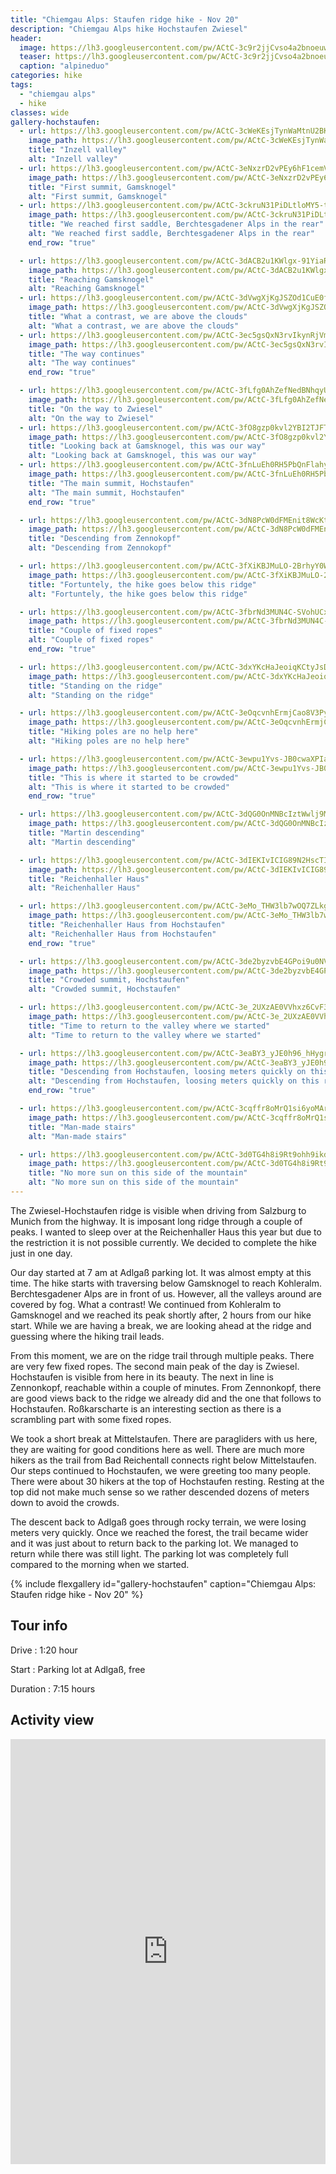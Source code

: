 ```yaml
---
title: "Chiemgau Alps: Staufen ridge hike - Nov 20"
description: "Chiemgau Alps hike Hochstaufen Zwiesel"
header:
  image: https://lh3.googleusercontent.com/pw/ACtC-3c9r2jjCvso4a2bnoeuwbVyWYwQNiYFIsPTm5xMzgc_T2e803U0PA7I-O3JqQOJ89u11JagR9sZrTSPoM0i1C24Lh8seb9znDaWh-vFL9w6pd_3IFZtY5Kj4D40bFAIXQuuHtC3TCf0gFT5rGXJyt4Ekw=w1756-h1316-no?authuser=0
  teaser: https://lh3.googleusercontent.com/pw/ACtC-3c9r2jjCvso4a2bnoeuwbVyWYwQNiYFIsPTm5xMzgc_T2e803U0PA7I-O3JqQOJ89u11JagR9sZrTSPoM0i1C24Lh8seb9znDaWh-vFL9w6pd_3IFZtY5Kj4D40bFAIXQuuHtC3TCf0gFT5rGXJyt4Ekw=w800-h300-no?authuser=0
  caption: "alpineduo"
categories: hike
tags:
  - "chiemgau alps"
  - hike
classes: wide
gallery-hochstaufen:
  - url: https://lh3.googleusercontent.com/pw/ACtC-3cWeKEsjTynWaMtnU2BKIV0xiyGaiSPJLDptdk79qL8Az4OEeFecytAr-ETHU9eDfXKaQ6Wu1kFm6uf47TYwiOMh0dYMWG5oU-FMSpc62qWQ-ArefjrU0_WJkTr4lpltePwXgWaP4SwlO4WMr84ds4zMQ=w1756-h1316-no?authuser=0
    image_path: https://lh3.googleusercontent.com/pw/ACtC-3cWeKEsjTynWaMtnU2BKIV0xiyGaiSPJLDptdk79qL8Az4OEeFecytAr-ETHU9eDfXKaQ6Wu1kFm6uf47TYwiOMh0dYMWG5oU-FMSpc62qWQ-ArefjrU0_WJkTr4lpltePwXgWaP4SwlO4WMr84ds4zMQ=w400-h300-no?authuser=0
    title: "Inzell valley"
    alt: "Inzell valley"
  - url: https://lh3.googleusercontent.com/pw/ACtC-3eNxzrD2vPEy6hF1cemV7kFzWTSJSSRFT0i31XIDOtAmcQWrAF5MgF4cm6vz9f4C9fSEnBZOD2wf_SZZYuuO0bKLsJTdTRk7R1hnDSZNeFZTGiQ8i2ARPmo8cZh0IyKuYDtajfNpNBN_WCAVLJbtMDfIw=w1756-h1316-no?authuser=0
    image_path: https://lh3.googleusercontent.com/pw/ACtC-3eNxzrD2vPEy6hF1cemV7kFzWTSJSSRFT0i31XIDOtAmcQWrAF5MgF4cm6vz9f4C9fSEnBZOD2wf_SZZYuuO0bKLsJTdTRk7R1hnDSZNeFZTGiQ8i2ARPmo8cZh0IyKuYDtajfNpNBN_WCAVLJbtMDfIw=w400-h300-no?authuser=0
    title: "First summit, Gamsknogel"
    alt: "First summit, Gamsknogel"
  - url: https://lh3.googleusercontent.com/pw/ACtC-3ckruN31PiDLtloMY5-t1V5YP5bXGWu8f9Dtevx283yUgUDWB6rM0LIuxw62O3MsD9bAn91QYXDhBcOn2xSwrSAZkGg2M5Sz3d3zjDzmQhseqUkyKWB4xLNrwAup3jFdhvSiE07LhkyNVKV4NPk9ylzKg=w1756-h1316-no?authuser=0
    image_path: https://lh3.googleusercontent.com/pw/ACtC-3ckruN31PiDLtloMY5-t1V5YP5bXGWu8f9Dtevx283yUgUDWB6rM0LIuxw62O3MsD9bAn91QYXDhBcOn2xSwrSAZkGg2M5Sz3d3zjDzmQhseqUkyKWB4xLNrwAup3jFdhvSiE07LhkyNVKV4NPk9ylzKg=w400-h300-no?authuser=0
    title: "We reached first saddle, Berchtesgadener Alps in the rear"
    alt: "We reached first saddle, Berchtesgadener Alps in the rear"
    end_row: "true"

  - url: https://lh3.googleusercontent.com/pw/ACtC-3dACB2u1KWlgx-91YiaRT9OBx3cvcpE1lGqpydKE9ae_gxtU77NRzPBcegB2DgEXFL_3LUM7f8bYYnBiO-d4SnrfbvHdjXIaGDJ9BMTTVUD1Acy3sTCvP0t7A4zq7uM82LjdoRASGu1AjxnDe8jjV50hA=w988-h1316-no?authuser=0
    image_path: https://lh3.googleusercontent.com/pw/ACtC-3dACB2u1KWlgx-91YiaRT9OBx3cvcpE1lGqpydKE9ae_gxtU77NRzPBcegB2DgEXFL_3LUM7f8bYYnBiO-d4SnrfbvHdjXIaGDJ9BMTTVUD1Acy3sTCvP0t7A4zq7uM82LjdoRASGu1AjxnDe8jjV50hA=w300-h400-no?authuser=0
    title: "Reaching Gamsknogel"
    alt: "Reaching Gamsknogel"
  - url: https://lh3.googleusercontent.com/pw/ACtC-3dVwgXjKgJSZOd1CuE0flDhCEgv5X9KKbbYGdx29TgVeoVJQnlpqUGGKqGhNR0eObQkq9_UVRvw__qLq9thFtocrIdW84Dzh-OvofVAHLLXHLR0zcA4HXPuGpBYzt-BqLNFFmY5Odt3nymLS_WDdUgTzw=w1756-h1316-no?authuser=0
    image_path: https://lh3.googleusercontent.com/pw/ACtC-3dVwgXjKgJSZOd1CuE0flDhCEgv5X9KKbbYGdx29TgVeoVJQnlpqUGGKqGhNR0eObQkq9_UVRvw__qLq9thFtocrIdW84Dzh-OvofVAHLLXHLR0zcA4HXPuGpBYzt-BqLNFFmY5Odt3nymLS_WDdUgTzw=w400-h300-no?authuser=0
    title: "What a contrast, we are above the clouds"
    alt: "What a contrast, we are above the clouds"
  - url: https://lh3.googleusercontent.com/pw/ACtC-3ec5gsQxN3rvIkynRjVmn3l84-3Y7cCt2HOte2Iot2N4mMZp4UilKTVKdOsFtKgoYvBjObJlNrhLiFSksIYDFHYFLRAaXk3Ks-kPXJO_YCJBKCTb6vVXin28krdGHQ1blsHDNT5ISVZkEvox3BOnqNttA=w1756-h1316-no?authuser=0
    image_path: https://lh3.googleusercontent.com/pw/ACtC-3ec5gsQxN3rvIkynRjVmn3l84-3Y7cCt2HOte2Iot2N4mMZp4UilKTVKdOsFtKgoYvBjObJlNrhLiFSksIYDFHYFLRAaXk3Ks-kPXJO_YCJBKCTb6vVXin28krdGHQ1blsHDNT5ISVZkEvox3BOnqNttA=w400-h300-no?authuser=0
    title: "The way continues"
    alt: "The way continues"
    end_row: "true"

  - url: https://lh3.googleusercontent.com/pw/ACtC-3fLfg0AhZefNedBNhqyU8OsE3-dt_n18RxrcC1PTiOwAQeC8SPJf7jtQFtyutJ2IdiyGSE0SFOfWAHW63pqLf3MK2s-d9UjqKpU7wpyTXDc0SyLrNmYa2I1skwAJSKP4mP9hdZY1rGfwgLgNJEkMnXcIQ=w1756-h1316-no?authuser=0
    image_path: https://lh3.googleusercontent.com/pw/ACtC-3fLfg0AhZefNedBNhqyU8OsE3-dt_n18RxrcC1PTiOwAQeC8SPJf7jtQFtyutJ2IdiyGSE0SFOfWAHW63pqLf3MK2s-d9UjqKpU7wpyTXDc0SyLrNmYa2I1skwAJSKP4mP9hdZY1rGfwgLgNJEkMnXcIQ=w400-h300-no?authuser=0
    title: "On the way to Zwiesel"
    alt: "On the way to Zwiesel"
  - url: https://lh3.googleusercontent.com/pw/ACtC-3fO8gzp0kvl2YBI2TJFT5uZQmJT5m4x60gooSIRGOnNtc-LLT0TJIfEnFdqkpGUKer9Kk7qKNYgIhAAJG5-27Nng2IIMlkuCPABJgRzFEgcv0zu3PdRcd7ytEIfSwlA9rFGIpFBV4FRA1371_TBx9zulg=w1756-h1316-no?authuser=0
    image_path: https://lh3.googleusercontent.com/pw/ACtC-3fO8gzp0kvl2YBI2TJFT5uZQmJT5m4x60gooSIRGOnNtc-LLT0TJIfEnFdqkpGUKer9Kk7qKNYgIhAAJG5-27Nng2IIMlkuCPABJgRzFEgcv0zu3PdRcd7ytEIfSwlA9rFGIpFBV4FRA1371_TBx9zulg=w400-h300-no?authuser=0
    title: "Looking back at Gamsknogel, this was our way"
    alt: "Looking back at Gamsknogel, this was our way"
  - url: https://lh3.googleusercontent.com/pw/ACtC-3fnLuEh0RH5PbQnFlahysO_lXbXPIoJqVg38SWAN3bsdMxadfeHnEaMoMtD1CHsMLjTyjMxogFoPTf_XLp20tXpE9BTjjrYvht1JJtsxChYLRyzXPZNkyHKNfTRRoJdpmxOVE9xvSEEB0IOqKoAgq0spw=w1756-h1316-no?authuser=0
    image_path: https://lh3.googleusercontent.com/pw/ACtC-3fnLuEh0RH5PbQnFlahysO_lXbXPIoJqVg38SWAN3bsdMxadfeHnEaMoMtD1CHsMLjTyjMxogFoPTf_XLp20tXpE9BTjjrYvht1JJtsxChYLRyzXPZNkyHKNfTRRoJdpmxOVE9xvSEEB0IOqKoAgq0spw=w400-h300-no?authuser=0
    title: "The main summit, Hochstaufen"
    alt: "The main summit, Hochstaufen"
    end_row: "true"

  - url: https://lh3.googleusercontent.com/pw/ACtC-3dN8PcW0dFMEnit8WcKtYvW1vQ9_X6NS00qTyLA4D66D-wP7kiVOjI-5X-z9L8SVZx8beEYBX9EsW3yUoCZXNx3Bl6k9S5sf7BVyLv8GzZbPE-ldVpAJdW0htaqI-S7Q9EtZiFGYNUlCZDrp0alz7yP2A=w1756-h1316-no?authuser=0
    image_path: https://lh3.googleusercontent.com/pw/ACtC-3dN8PcW0dFMEnit8WcKtYvW1vQ9_X6NS00qTyLA4D66D-wP7kiVOjI-5X-z9L8SVZx8beEYBX9EsW3yUoCZXNx3Bl6k9S5sf7BVyLv8GzZbPE-ldVpAJdW0htaqI-S7Q9EtZiFGYNUlCZDrp0alz7yP2A=w400-h300-no?authuser=0
    title: "Descending from Zennokopf"
    alt: "Descending from Zennokopf"

  - url: https://lh3.googleusercontent.com/pw/ACtC-3fXiKBJMuLO-2BrhyY0WZbfB2atSIfodjU9oOuvezA18wAnQlfRZBNYros1Xx_wCz4cNDlCYbxbTevC0rNAw6Ukqt8tAZ7g4iw4lFFvtpi2XtAf7weY_iwH5FmrkW0bjQHmSSrfsE91Kc60JV8td6hWsQ=w1756-h1316-no?authuser=0
    image_path: https://lh3.googleusercontent.com/pw/ACtC-3fXiKBJMuLO-2BrhyY0WZbfB2atSIfodjU9oOuvezA18wAnQlfRZBNYros1Xx_wCz4cNDlCYbxbTevC0rNAw6Ukqt8tAZ7g4iw4lFFvtpi2XtAf7weY_iwH5FmrkW0bjQHmSSrfsE91Kc60JV8td6hWsQ=w400-h300-no?authuser=0
    title: "Fortuntely, the hike goes below this ridge"
    alt: "Fortuntely, the hike goes below this ridge"

  - url: https://lh3.googleusercontent.com/pw/ACtC-3fbrNd3MUN4C-SVohUCx4vce8X8EhsFxQe33yUJqxjMqLOJSk1JX1CAIDwcNVHTt39uxQD3GdEpAUF6zaUfC7SR3tCJjkoDk0Sx8OnkhEjpo_XhgpA9J861ck03-x30Kf1xgH6Eo8ZEwc8su9bmWPVf8g=w988-h1316-no?authuser=0
    image_path: https://lh3.googleusercontent.com/pw/ACtC-3fbrNd3MUN4C-SVohUCx4vce8X8EhsFxQe33yUJqxjMqLOJSk1JX1CAIDwcNVHTt39uxQD3GdEpAUF6zaUfC7SR3tCJjkoDk0Sx8OnkhEjpo_XhgpA9J861ck03-x30Kf1xgH6Eo8ZEwc8su9bmWPVf8g=w300-h400-no?authuser=0
    title: "Couple of fixed ropes"
    alt: "Couple of fixed ropes"
    end_row: "true"

  - url: https://lh3.googleusercontent.com/pw/ACtC-3dxYKcHaJeoiqKCtyJsDA6mF3C3DFtK83gU2ai7m4mVauir5GSA5hP3VB5OFlEyW6gL9ejssb53w3xnDJMLiRZo66wReOxUTNwOuU05Bs5ow_LLpK13iDdUNQOdETERA9-jgFpMXK8DTOx026pAaxIYYQ=w988-h1316-no?authuser=0
    image_path: https://lh3.googleusercontent.com/pw/ACtC-3dxYKcHaJeoiqKCtyJsDA6mF3C3DFtK83gU2ai7m4mVauir5GSA5hP3VB5OFlEyW6gL9ejssb53w3xnDJMLiRZo66wReOxUTNwOuU05Bs5ow_LLpK13iDdUNQOdETERA9-jgFpMXK8DTOx026pAaxIYYQ=w300-h400-no?authuser=0
    title: "Standing on the ridge"
    alt: "Standing on the ridge"

  - url: https://lh3.googleusercontent.com/pw/ACtC-3eOqcvnhErmjCao8V3PyXa-22zEfCjujAQjmN3W9e7w1EzymqkKZLlbZvm_k35aGAv8ySmtrKK70eCaPxOMYtbv2mUlXJldlGvXVJ8wq9proscjdJpuCpS5w0JJ6PACgDdWioff9U_HNmCaJhxYstbylQ=w988-h1316-no?authuser=0
    image_path: https://lh3.googleusercontent.com/pw/ACtC-3eOqcvnhErmjCao8V3PyXa-22zEfCjujAQjmN3W9e7w1EzymqkKZLlbZvm_k35aGAv8ySmtrKK70eCaPxOMYtbv2mUlXJldlGvXVJ8wq9proscjdJpuCpS5w0JJ6PACgDdWioff9U_HNmCaJhxYstbylQ=w300-h400-no?authuser=0
    title: "Hiking poles are no help here"
    alt: "Hiking poles are no help here"

  - url: https://lh3.googleusercontent.com/pw/ACtC-3ewpu1Yvs-JB0cwaXPIauGkd950KO0C7c6UJaopyuguG9XMYBGyp14G9KHUhLyC03KvNUK_98Q3On5LH5SnmZRhEzQowx6VnFbvuzigsIqfSuS5BQuM-NOv8kpyrV0Gm6qtfEJG1eKtrdST3mrwpVudDQ=w988-h1316-no?authuser=0
    image_path: https://lh3.googleusercontent.com/pw/ACtC-3ewpu1Yvs-JB0cwaXPIauGkd950KO0C7c6UJaopyuguG9XMYBGyp14G9KHUhLyC03KvNUK_98Q3On5LH5SnmZRhEzQowx6VnFbvuzigsIqfSuS5BQuM-NOv8kpyrV0Gm6qtfEJG1eKtrdST3mrwpVudDQ=w300-h400-no?authuser=0
    title: "This is where it started to be crowded"
    alt: "This is where it started to be crowded"
    end_row: "true"

  - url: https://lh3.googleusercontent.com/pw/ACtC-3dQG0OnMNBcIztWwlj9MJSDErNhDcP8kkGzFuXj3izbptl014lKfg0jMBgapkzmYUSeieTF-9N4nA5cqxqyiV_6YGNL7PTta0ruJOQiuOvzR4gHjuDk7tPksxyJN6woSg5CXiGbZ_moThQCR7WPP7NwBQ=w988-h1316-no?authuser=0
    image_path: https://lh3.googleusercontent.com/pw/ACtC-3dQG0OnMNBcIztWwlj9MJSDErNhDcP8kkGzFuXj3izbptl014lKfg0jMBgapkzmYUSeieTF-9N4nA5cqxqyiV_6YGNL7PTta0ruJOQiuOvzR4gHjuDk7tPksxyJN6woSg5CXiGbZ_moThQCR7WPP7NwBQ=w300-h400-no?authuser=0
    title: "Martin descending"
    alt: "Martin descending"

  - url: https://lh3.googleusercontent.com/pw/ACtC-3dIEKIvICIG89N2HscTImBNu_G9PIVPN5HNF43U41MmwO6STx1zPIq5DPlXAiojap5Wl4E1iEd5TGzfYrLPMseLcvuDBwhZ4zzcg5ZcZ7XA3aNipyi-Kg29AqmgnhlWJAC0DJWmVJMg5fwiebTCakgM5Q=w1756-h1316-no?authuser=0
    image_path: https://lh3.googleusercontent.com/pw/ACtC-3dIEKIvICIG89N2HscTImBNu_G9PIVPN5HNF43U41MmwO6STx1zPIq5DPlXAiojap5Wl4E1iEd5TGzfYrLPMseLcvuDBwhZ4zzcg5ZcZ7XA3aNipyi-Kg29AqmgnhlWJAC0DJWmVJMg5fwiebTCakgM5Q=w400-h300-no?authuser=0
    title: "Reichenhaller Haus"
    alt: "Reichenhaller Haus"

  - url: https://lh3.googleusercontent.com/pw/ACtC-3eMo_THW3lb7wOQ7ZLkgaD3dOTcyymMY8ObgSCFYd-WRpPJtY6eGp7sNs7jh44Cxk9Vt7tIis8JuZSAP8-Madvqne2POmPpIwtDezF62sSbMfs4UDosJDI-q9cu1-to7HI_RKGufHfEuHlr1jESZtCRZA=w1756-h1316-no?authuser=0
    image_path: https://lh3.googleusercontent.com/pw/ACtC-3eMo_THW3lb7wOQ7ZLkgaD3dOTcyymMY8ObgSCFYd-WRpPJtY6eGp7sNs7jh44Cxk9Vt7tIis8JuZSAP8-Madvqne2POmPpIwtDezF62sSbMfs4UDosJDI-q9cu1-to7HI_RKGufHfEuHlr1jESZtCRZA=w400-h300-no?authuser=0
    title: "Reichenhaller Haus from Hochstaufen"
    alt: "Reichenhaller Haus from Hochstaufen"
    end_row: "true"

  - url: https://lh3.googleusercontent.com/pw/ACtC-3de2byzvbE4GPoi9u0NV2jMscaGT4FqgLFW2Zd5iBMmYsP5Dls3lInQjBQT9Emi2UcEbLheJM38tY5HBU2VsML_KxiSTNuDZus1P9ebh-RJLMY1hcQ2-PVu1LquJxPBgG-1OBF55eOtyQjGLh7U8vXr1w=w1756-h1316-no?authuser=0
    image_path: https://lh3.googleusercontent.com/pw/ACtC-3de2byzvbE4GPoi9u0NV2jMscaGT4FqgLFW2Zd5iBMmYsP5Dls3lInQjBQT9Emi2UcEbLheJM38tY5HBU2VsML_KxiSTNuDZus1P9ebh-RJLMY1hcQ2-PVu1LquJxPBgG-1OBF55eOtyQjGLh7U8vXr1w=w400-h300-no?authuser=0
    title: "Crowded summit, Hochstaufen"
    alt: "Crowded summit, Hochstaufen"

  - url: https://lh3.googleusercontent.com/pw/ACtC-3e_2UXzAE0VVhxz6CvF3C9lJfIMkAyA7QgqY0gt-MkbWkUMAheZGBUrnUZza1sjZOhde_8gjq_xPDoExB3BgtSD0IjqTuUuluTfjjy3L160QR2neG2_rBOuRXZ92tYpVLl0-rSrrH22u_Xpf4QMDex0Rw=w1756-h1316-no?authuser=0
    image_path: https://lh3.googleusercontent.com/pw/ACtC-3e_2UXzAE0VVhxz6CvF3C9lJfIMkAyA7QgqY0gt-MkbWkUMAheZGBUrnUZza1sjZOhde_8gjq_xPDoExB3BgtSD0IjqTuUuluTfjjy3L160QR2neG2_rBOuRXZ92tYpVLl0-rSrrH22u_Xpf4QMDex0Rw=w400-h300-no?authuser=0
    title: "Time to return to the valley where we started"
    alt: "Time to return to the valley where we started"

  - url: https://lh3.googleusercontent.com/pw/ACtC-3eaBY3_yJE0h96_hHygrxZanKYhtvqunHpsmvjqFH1uM2DJvfwFX0OjsirTrkNxBiMuB0vQTTTEVzmBX_VneklrfcocV9uyWsb3B0-cZWE3x1kxySCK34c0ih9WATm0BYSHk6tw-QmHAxpc1JvTmlKm5g=w1756-h1316-no?authuser=0
    image_path: https://lh3.googleusercontent.com/pw/ACtC-3eaBY3_yJE0h96_hHygrxZanKYhtvqunHpsmvjqFH1uM2DJvfwFX0OjsirTrkNxBiMuB0vQTTTEVzmBX_VneklrfcocV9uyWsb3B0-cZWE3x1kxySCK34c0ih9WATm0BYSHk6tw-QmHAxpc1JvTmlKm5g=w400-h300-no?authuser=0
    title: "Descending from Hochstaufen, loosing meters quickly on this rocky terrain"
    alt: "Descending from Hochstaufen, loosing meters quickly on this rocky terrain" 
    end_row: "true"

  - url: https://lh3.googleusercontent.com/pw/ACtC-3cqffr8oMrQ1si6yoMAroWwq9eIs-mvXKg2RnHn2C21uCnWo3Q4Iuq31cfds3wng-QCX7M4lYUeG8HXOaR5dKX8ZQ0YLkMEHkGrD7Ah0L5R1eqDkhS2WOQD4XXI4UfSs5nhj0UsnVzgHYCxtIPCmP8GQg=w988-h1316-no?authuser=0
    image_path: https://lh3.googleusercontent.com/pw/ACtC-3cqffr8oMrQ1si6yoMAroWwq9eIs-mvXKg2RnHn2C21uCnWo3Q4Iuq31cfds3wng-QCX7M4lYUeG8HXOaR5dKX8ZQ0YLkMEHkGrD7Ah0L5R1eqDkhS2WOQD4XXI4UfSs5nhj0UsnVzgHYCxtIPCmP8GQg=w300-h400-no?authuser=0
    title: "Man-made stairs"
    alt: "Man-made stairs"

  - url: https://lh3.googleusercontent.com/pw/ACtC-3d0TG4h8i9Rt9ohh9ikdBVoX7gASWyBUGSPCWLToVmA-Pn9RuPjPgS6L43cn1468x9lSYI3Tq6g302lOvw1ZSZa-IpOzntSmTsJhnzYxzJAur3n48CijTK0BMggp94xjVV8qJna_mKCvCBccefUHYAKCQ=w1756-h1316-no?authuser=0
    image_path: https://lh3.googleusercontent.com/pw/ACtC-3d0TG4h8i9Rt9ohh9ikdBVoX7gASWyBUGSPCWLToVmA-Pn9RuPjPgS6L43cn1468x9lSYI3Tq6g302lOvw1ZSZa-IpOzntSmTsJhnzYxzJAur3n48CijTK0BMggp94xjVV8qJna_mKCvCBccefUHYAKCQ=w400-h300-no?authuser=0
    title: "No more sun on this side of the mountain"
    alt: "No more sun on this side of the mountain"
---
```


The Zwiesel-Hochstaufen ridge is visible when driving from Salzburg to Munich from the highway. It is imposant long ridge through a couple of peaks. I wanted to sleep over at the Reichenhaller Haus this year but due to the restriction it is not possible currently. We decided to complete the hike just in one day.

Our day started at 7 am at Adlgaß parking lot. It was almost empty at this time. The hike starts with traversing below Gamsknogel to reach Kohleralm. Berchtesgadener Alps are in front of us. However, all the valleys around are covered by fog. What a contrast! We continued from Kohleralm to Gamsknogel and we reached its peak shortly after, 2 hours from our hike start. While we are having a break, we are looking ahead at the ridge and guessing where the hiking trail leads.

From this moment, we are on the ridge trail through multiple peaks. There are very few fixed ropes. The second main peak of the day is Zwiesel. Hochstaufen is visible from here in its beauty. The next in line is Zennonkopf, reachable within a couple of minutes. From Zennonkopf, there are good views back to the ridge we already did and the one that follows to Hochstaufen. Roßkarscharte is an interesting section as there is a scrambling part with some fixed ropes.

We took a short break at Mittelstaufen. There are paragliders with us here, they are waiting for good conditions here as well. There are much more hikers as the trail from Bad Reichentall connects right below Mittelstaufen. Our steps continued to Hochstaufen, we were greeting too many people. There were about 30 hikers at the top of Hochstaufen resting. Resting at the top did not make much sense so we rather descended dozens of meters down to avoid the crowds.

The descent back to Adlgaß goes through rocky terrain, we were losing meters very quickly. Once we reached the forest, the trail became wider and it was just about to return back to the parking lot. We managed to return while there was still light. The parking lot was completely full compared to the morning when we started.

{% include flexgallery id="gallery-hochstaufen" caption="Chiemgau Alps: Staufen ridge hike - Nov 20" %}

## Tour info

Drive
: 1:20 hour

Start
: Parking lot at Adlgaß, free

Duration
: 7:15 hours

## Activity view

<iframe src="https://www.komoot.com/tour/281598257/embed?profile=1" width="100%" height="680" frameborder="0" scrolling="no"></iframe>
